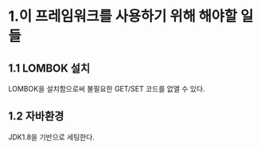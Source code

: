 1.이 프레임워크를 사용하기 위해 해야할 일들
=============
1.1 LOMBOK 설치 
-------------
LOMBOK을 설치함으로써 불필요한 GET/SET 코드를 없앨 수 있다.

1.2 자바환경
-------------
JDK1.8을 기반으로 세팅한다.




